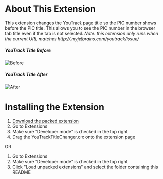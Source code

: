 About This Extension
====================
This extension changes the YouTrack page title so the PIC number shows before the PIC title. This allows you to see the PIC number in the browser tab title even if the tab is not selected. _Note: this extension only runs when the current URL matches http://*.myjetbrains.com/youtrack/issue/*_

##### YouTrack Title Before

![Before](http://content.screencast.com/users/RyanFarley/folders/Default/media/c9291c52-3a15-40b1-af1b-6290d845406d/ExtensionBefore.png "Before")

##### YouTrack Title After

![After](http://content.screencast.com/users/RyanFarley/folders/Default/media/3ce32c97-0825-4402-8832-a2039adac371/ExtensionAfter.png "After")

Installing the Extension
=====================
1. [Download the packed extension](https://github.com/RyanFarley/YouTrackTitleChanger/raw/master/packed/YouTrackTitleChanger.crx)
2. Go to Extensions
3. Make sure "Developer mode" is checked in the top right
4. Drag the YouTrackTitleChanger.crx onto the extension page

OR

1. Go to Extensions
2. Make sure "Developer mode" is checked in the top right
3. Click "Load unpacked extensions" and select the folder containing this README